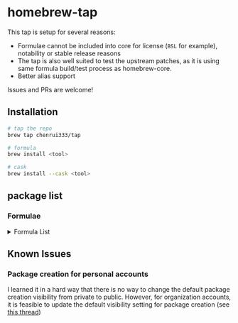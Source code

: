 # homebrew-tap

This tap is setup for several reasons:

- Formulae cannot be included into core for license (`BSL` for example), notability or stable release reasons
- The tap is also well suited to test the upstream patches, as it is using same formula build/test process as homebrew-core.
- Better alias support

Issues and PRs are welcome!

## Installation

```bash
# tap the repo
brew tap chenrui333/tap

# formula
brew install <tool>

# cask
brew install --cask <tool>
```

## package list

### Formulae

<!-- FORMULAE-LIST-START -->
<details>
<summary>Formula List</summary>

- `amoco`
- `blush`
- `btczee`
- `bytebox`
- `carton`
- `codstts`
- `dvm`
- `emplace`
- `fancy-cat`
- `fex`
- `flow`
- `git-vain`
- `glsl-analyzer`
- `hello`
- `hellwal`
- `jetzig`
- `keyhunter`
- `lola`
- `libdivide`
- `minisign`
- `omnictl`
- `otto`
- `oxbuild`
- `poop`
- `projectable`
- `rails-new`
- `resinator`
- `rpds-py`
- `rslocal`
- `seamstress`
- `sig`
- `simdjzon`
- `termtunnel`
- `tun2proxy`
- `umka-lang`
- `wallust`
- `zig@0.11`
- `zig@0.12`
- `ziggy`
- `zigscient`
- `zlint`
- `zware`

</details>
<!-- FORMULAE-LIST-END -->

## Known Issues

### Package creation for personal accounts

I learned it in a hard way that there is no way to change the default package creation visibility from private to public.
However, for organization accounts, it is feasible to update the default visibility setting for package creation (see [this thread](https://github.com/orgs/community/discussions/65931#discussioncomment-7613551))
